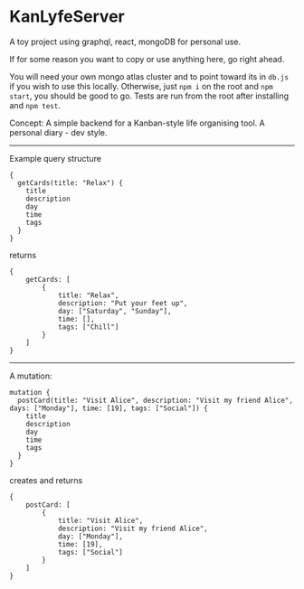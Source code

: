 # KanLyfeServer

A toy project using graphql, react, mongoDB for personal use.

If for some reason you want to copy or use anything here, go right ahead.

You will need your own mongo atlas cluster and to point toward its in `db.js` if you wish to use this locally. Otherwise, just `npm i` on the root and `npm start`, you should be good to go. Tests are run from the root after installing and `npm test`.

Concept: A simple backend for a Kanban-style life organising tool. A personal diary - dev style.

----
Example query structure

```gql
{
  getCards(title: "Relax") {
    title
    description
    day
    time
    tags
  }
}

```
returns
```
{
	getCards: [
		{
			title: "Relax",
			description: "Put your feet up",
			day: ["Saturday", "Sunday"],
			time: [],
			tags: ["Chill"]
		}
	]
}
```
----

A mutation:

```gql
mutation {
  postCard(title: "Visit Alice", description: "Visit my friend Alice", days: ["Monday"], time: [19], tags: ["Social"]) {
    title
    description
  	day
    time
    tags
  }
}

```
creates and returns 
```
{
	postCard: [
		{
			title: "Visit Alice",
			description: "Visit my friend Alice",
			day: ["Monday"],
			time: [19],
			tags: ["Social"]
		}
	]
}
```
